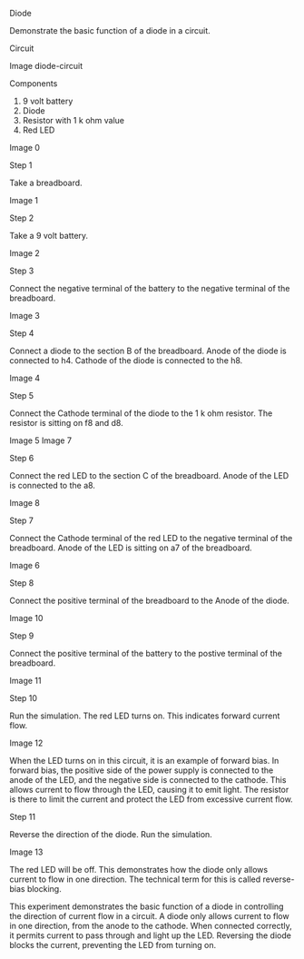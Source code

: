 Diode

Demonstrate the basic function of a diode in a circuit.

Circuit

Image diode-circuit

Components

1. 9 volt battery
2. Diode
3. Resistor with 1 k ohm value
4. Red LED

Image 0

Step 1

Take a breadboard.

Image 1

Step 2

Take a 9 volt battery.

Image 2

Step 3

Connect the negative terminal of the battery to the negative terminal of the breadboard.

Image 3

Step 4

Connect a diode to the section B of the breadboard. Anode of the diode is connected to h4. Cathode of the diode is connected to the h8.

Image 4

Step 5

Connect the Cathode terminal of the diode to the 1 k ohm resistor. The resistor is sitting on f8 and d8.

Image 5
Image 7

Step 6

Connect the red LED to the section C of the breadboard. Anode of the LED is connected to the a8. 

Image 8

Step 7

Connect the Cathode terminal of the red LED to the negative terminal of the breadboard. Anode of the LED is sitting on a7 of the breadboard.

Image 6

Step 8

Connect the positive terminal of the breadboard to the Anode of the diode.

Image 10

Step 9

Connect the positive terminal of the battery to the postive terminal of the breadboard.

Image 11

Step 10

Run the simulation. The red LED turns on. This indicates forward current flow. 

Image 12

When the LED turns on in this circuit, it is an example of forward bias. In forward bias, the positive side of the power supply is connected to the anode of the LED, and the negative side is connected to the cathode. This allows current to flow through the LED, causing it to emit light. The resistor is there to limit the current and protect the LED from excessive current flow.

Step 11

Reverse the direction of the diode. Run the simulation.

Image 13

The red LED will be off. This demonstrates how the diode only allows current to flow in one direction. The technical term for this is called reverse-bias blocking.

This experiment demonstrates the basic function of a diode in controlling the direction of current flow in a circuit. A diode only allows current to flow in one direction, from the anode to the cathode. When connected correctly, it permits current to pass through and light up the LED. Reversing the diode blocks the current, preventing the LED from turning on.
